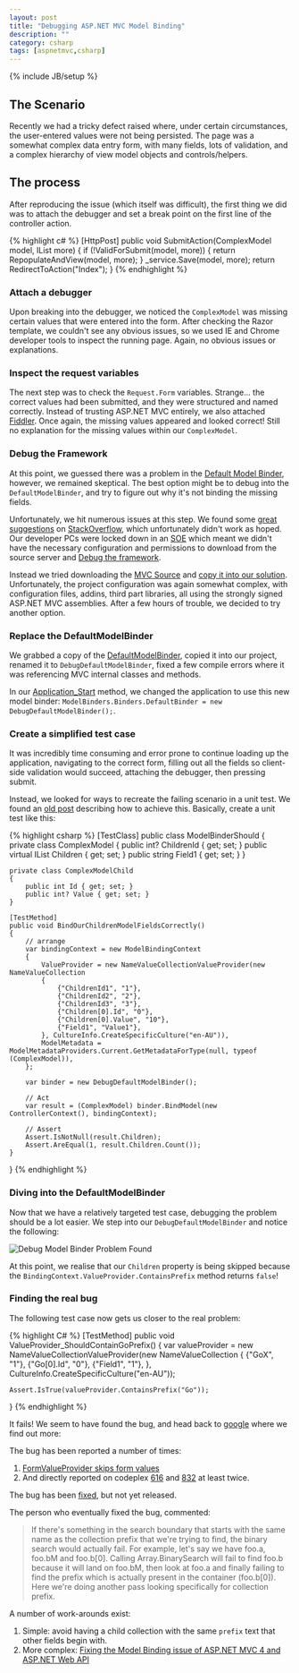 ```yaml
---
layout: post
title: "Debugging ASP.NET MVC Model Binding"
description: ""
category: csharp
tags: [aspnetmvc,csharp]
---
```

{% include JB/setup %}

## The Scenario ##

Recently we had a tricky defect raised where, under certain circumstances, the user-entered values were not being persisted. The page was a somewhat complex data entry form, with many fields, lots of validation, and a complex hierarchy of view model objects and controls/helpers.

## The process ##

After reproducing the issue (which itself was difficult), the first thing we did was to attach the debugger and set a break point on the first line of the controller action.

{% highlight c# %}
[HttpPost]
public void SubmitAction(ComplexModel model, IList<MoreComplex> more)
{
	if (!ValidForSubmit(model, more)) {
		return RepopulateAndView(model, more);
	}
	_service.Save(model, more);
	return RedirectToAction("Index");
}
{% endhighlight %}

### Attach a debugger ###

Upon breaking into the debugger, we noticed the `ComplexModel` was missing certain values that were entered into the form. After checking the Razor template, we couldn't see any obvious issues, so we used IE and Chrome developer tools to inspect the running page. Again, no obvious issues or explanations.

### Inspect the request variables ###

The next step was to check the `Request.Form` variables. Strange... the correct values had been submitted, and they were structured and named correctly. Instead of trusting ASP.NET MVC entirely, we also attached [Fiddler](<http://fiddler2.com>). Once again, the missing values appeared and looked correct! Still no explanation for the missing values within our ```ComplexModel```.

### Debug the Framework ###

At this point, we guessed there was a problem in the [Default Model Binder](<http://msdn.microsoft.com/en-us/library/system.web.mvc.defaultmodelbinder.aspx>), however, we remained skeptical. The best option might be to debug into the `DefaultModelBinder`, and try to figure out why it's not binding the missing fields.

Unfortunately, we hit numerous issues at this step. We found some [great suggestions](<http://stackoverflow.com/a/4651176>) on [StackOverflow](<http://stackoverflow.com>), which unfortunately didn't work as hoped. Our developer PCs were locked down in an [SOE](<http://en.wikipedia.org/wiki/Standard_Operating_Environment>) which meant we didn't have the necessary configuration and permissions to download from the source server and [Debug the framework](<http://weblogs.asp.net/gunnarpeipman/archive/2010/07/04/stepping-into-asp-net-mvc-source-code-with-visual-studio-debugger.aspx>).

Instead we tried downloading the [MVC Source](<http://aspnetwebstack.codeplex.com/>) and [copy it into our solution](<http://blog.stevensanderson.com/2009/02/03/using-the-aspnet-mvc-source-code-to-debug-your-app/>). Unfortunately, the project configuration was again somewhat complex, with configuration files, addins, third part libraries, all using the strongly signed ASP.NET MVC assemblies. After a few hours of trouble, we decided to try another option.

### Replace the DefaultModelBinder ###

We grabbed a copy of the [DefaultModelBinder](<https://github.com/ASP-NET-MVC/aspnetwebstack/blob/v2-rtm/src/System.Web.Mvc/DefaultModelBinder.cs>), copied it into our project, renamed it to `DebugDefaultModelBinder`, fixed a few compile errors where it was referencing MVC internal classes and methods. 

In our [Application_Start](<http://bubblogging.wordpress.com/2013/01/12/mvc-4-application-start/>) method, we changed the application to use this new model binder: `ModelBinders.Binders.DefaultBinder = new DebugDefaultModelBinder();`.

### Create a simplified test case ###

It was incredibly time consuming and error prone to continue loading up the application, navigating to the correct form, filling out all the fields so client-side validation would succeed, attaching the debugger, then pressing submit.

Instead, we looked for ways to recreate the failing scenario in a unit test. We found an [old post](<http://www.hanselman.com/blog/SplittingDateTimeUnitTestingASPNETMVCCustomModelBinders.aspx>) describing how to achieve this. Basically, create a unit test like this:

{% highlight csharp %}
[TestClass]
public class ModelBinderShould
{
	private class ComplexModel
	{
	    public int? ChildrenId { get; set; }
	    public virtual IList<ComplexModelChild> Children { get; set; }
	    public string Field1 { get; set; }
	}
	
	private class ComplexModelChild
	{
	    public int Id { get; set; }
	    public int? Value { get; set; }
	}
	
	[TestMethod]
	public void BindOurChildrenModelFieldsCorrectly()
	{
	    // arrange
	    var bindingContext = new ModelBindingContext
	    {
	        ValueProvider = new NameValueCollectionValueProvider(new NameValueCollection
	        {
	            {"ChildrenId1", "1"},
	            {"ChildrenId2", "2"},
	            {"ChildrenId3", "3"},
	            {"Children[0].Id", "0"},
	            {"Children[0].Value", "10"},
	            {"Field1", "Value1"},
	        }, CultureInfo.CreateSpecificCulture("en-AU")),
	        ModelMetadata = ModelMetadataProviders.Current.GetMetadataForType(null, typeof (ComplexModel)),
	    };
	
	    var binder = new DebugDefaultModelBinder();
	
	    // Act
	    var result = (ComplexModel) binder.BindModel(new ControllerContext(), bindingContext);
	
	    // Assert
	    Assert.IsNotNull(result.Children);
	    Assert.AreEqual(1, result.Children.Count());
	}
}
{% endhighlight %}

### Diving into the DefaultModelBinder ###

Now that we have a relatively targeted test case, debugging the problem should be a lot easier. We step into our `DebugDefaultModelBinder` and notice the following:

![Debug Model Binder Problem Found](https://raw.github.com/adamchester/test/master/debugging-aspnet-model-binding-problem.png "Debug Model Binder Problem Found")

At this point, we realise that our `Children` property is being skipped because the `BindingContext.ValueProvider.ContainsPrefix` method returns `false`!

### Finding the real bug ###

The following test case now gets us closer to the real problem:

{% highlight C# %}
[TestMethod]
public void ValueProvider_ShouldContainGoPrefix()
{
    var valueProvider = new NameValueCollectionValueProvider(new NameValueCollection
    {
        {"GoX", "1"},
        {"Go[0].Id", "0"},
        {"Field1", "1"},
    }, CultureInfo.CreateSpecificCulture("en-AU"));

    Assert.IsTrue(valueProvider.ContainsPrefix("Go"));
}
{% endhighlight %}

It fails! We seem to have found the bug, and head back to [google](<http://www.google.com/?q=mvc+bug+value+provider+contains+prefix>) where we find out more:

The bug has been reported a number of times:
 1. [FormValueProvider skips form values](<http://forums.asp.net/t/1856357.aspx/1?FormValueProvider+skips+form+values>)
 2. And directly reported on codeplex [616](<http://aspnetwebstack.codeplex.com/workitem/616>) and [832](<http://aspnetwebstack.codeplex.com/workitem/832>) at least twice.

The bug has been [fixed](<https://aspnetwebstack.codeplex.com/SourceControl/changeset/a3bb0ba79317584d8a0eec1467bbfe95fa7f580d>), but not yet released.

The person who eventually fixed the bug, commented:

> If there's something in the search boundary that starts with the same name as the collection prefix that we're trying to find, the binary search would actually fail. For example, let's say we have foo.a, foo.bM and foo.b[0]. Calling Array.BinarySearch will fail to find foo.b because it will land on foo.bM, then look at foo.a and finally failing to find the prefix which is actually present in the container (foo.b[0]). Here we're doing another pass looking specifically for collection prefix.

A number of work-arounds exist:
 1. Simple: avoid having a child collection with the same `prefix` text that other fields begin with.
 2. More complex: [Fixing the Model Binding issue of ASP.NET MVC 4 and ASP.NET Web API](<http://weblogs.asp.net/imranbaloch/archive/2012/12/08/fixing-model-the-binding-issue-of-asp-net-mvc-and-asp-net-web-api.aspx>)
